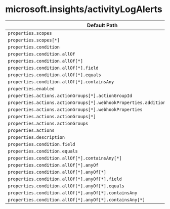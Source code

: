 # microsoft.insights/activityLogAlerts

| Default Path | Alias |
|---|---|
| `properties.scopes` | `Microsoft.Insights/ActivityLogAlerts/scopes` |
| `properties.scopes[*]` | `Microsoft.Insights/ActivityLogAlerts/scopes[*]` |
| `properties.condition` | `Microsoft.Insights/ActivityLogAlerts/condition` |
| `properties.condition.allOf` | `Microsoft.Insights/ActivityLogAlerts/condition.allOf` |
| `properties.condition.allOf[*]` | `Microsoft.Insights/ActivityLogAlerts/condition.allOf[*]` |
| `properties.condition.allOf[*].field` | `Microsoft.Insights/ActivityLogAlerts/condition.allOf[*].field` |
| `properties.condition.allOf[*].equals` | `Microsoft.Insights/ActivityLogAlerts/condition.allOf[*].equals` |
| `properties.condition.allOf[*].containsAny` | `Microsoft.Insights/ActivityLogAlerts/condition.allOf[*].containsAny` |
| `properties.enabled` | `Microsoft.Insights/ActivityLogAlerts/enabled` |
| `properties.actions.actionGroups[*].actionGroupId` | `Microsoft.Insights/activityLogAlerts/actions.actionGroups[*].actionGroupId` |
| `properties.actions.actionGroups[*].webhookProperties.additionalProperties` | `Microsoft.Insights/activityLogAlerts/actions.actionGroups[*].webhookProperties.additionalProperties` |
| `properties.actions.actionGroups[*].webhookProperties` | `Microsoft.Insights/activityLogAlerts/actions.actionGroups[*].webhookProperties` |
| `properties.actions.actionGroups[*]` | `Microsoft.Insights/activityLogAlerts/actions.actionGroups[*]` |
| `properties.actions.actionGroups` | `Microsoft.Insights/activityLogAlerts/actions.actionGroups` |
| `properties.actions` | `Microsoft.Insights/activityLogAlerts/actions` |
| `properties.description` | `Microsoft.Insights/activityLogAlerts/description` |
| `properties.condition.field` | `Microsoft.Insights/activityLogAlerts/condition.field` |
| `properties.condition.equals` | `Microsoft.Insights/activityLogAlerts/condition.equals` |
| `properties.condition.allOf[*].containsAny[*]` | `microsoft.insights/activityLogAlerts/condition.allOf[*].containsAny[*]` |
| `properties.condition.allOf[*].anyOf` | `microsoft.insights/activityLogAlerts/condition.allOf[*].anyOf` |
| `properties.condition.allOf[*].anyOf[*]` | `microsoft.insights/activityLogAlerts/condition.allOf[*].anyOf[*]` |
| `properties.condition.allOf[*].anyOf[*].field` | `microsoft.insights/activityLogAlerts/condition.allOf[*].anyOf[*].field` |
| `properties.condition.allOf[*].anyOf[*].equals` | `microsoft.insights/activityLogAlerts/condition.allOf[*].anyOf[*].equals` |
| `properties.condition.allOf[*].anyOf[*].containsAny` | `microsoft.insights/activityLogAlerts/condition.allOf[*].anyOf[*].containsAny` |
| `properties.condition.allOf[*].anyOf[*].containsAny[*]` | `microsoft.insights/activityLogAlerts/condition.allOf[*].anyOf[*].containsAny[*]` |

